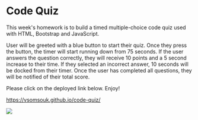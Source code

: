 <h1>Code Quiz</h1>

This week's homework is to build a timed multiple-choice code quiz used with HTML, Bootstrap and JavaScript. 

User will be greeted with a blue button to start their quiz. Once they press the button, the timer will start running down from 75 seconds. If the user answers the question correctly, they will receive 10 points and a 5 second increase to their time. If they selected an incorrect answer, 10 seconds will be docked from their timer. Once the user has completed all questions, they will be notified of their total score.

 Please click on the deployed link below. Enjoy!

 https://vsomsouk.github.io/code-quiz/

<img src="Assets/quizimg.jpg">

